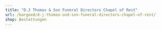 ```yaml
---
title: "D.J Thomas & Son Funeral Directors Chapel of Rest"
url: /bargoed/d-j-thomas-und-son-funeral-directors-chapel-of-rest/
shop: Bestattungen
---
```

